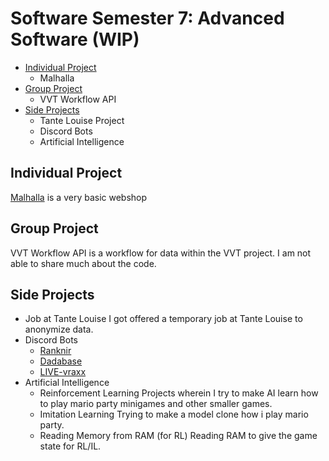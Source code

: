 # Software Semester 7: Advanced Software (WIP)
- [Individual Project](#individual-project)
  - Malhalla
- [Group Project](#group-project)
  - VVT Workflow API 
- [Side Projects](#side-projects)
  - Tante Louise Project
  - Discord Bots
  - Artificial Intelligence 

## Individual Project
[Malhalla](https://github.com/Mallhalla) is a very basic webshop

## Group Project
VVT Workflow API is a workflow for data within the VVT project. I am not able to share much about the code.

## Side Projects
- Job at Tante Louise
I got offered a temporary job at Tante Louise to anonymize data.
- Discord Bots
  - [Ranknir](https://github.com/CrossyChainsaw/Ranknir)
  - [Dadabase](https://github.com/CrossyChainsaw/Dadabase)
  - [LIVE-vraxx](https://github.com/CrossyChainsaw/LIVE-vraxx)
- Artificial Intelligence
  - Reinforcement Learning
  Projects wherein I try to make AI learn how to play mario party minigames and other smaller games.
  - Imitation Learning
  Trying to make a model clone how i play mario party.
  - Reading Memory from RAM (for RL)
  Reading RAM to give the game state for RL/IL.
